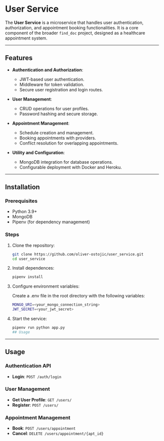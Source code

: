 # User Service

The **User Service** is a microservice that handles user authentication, authorization, and appointment booking functionalities. It is a core component of the broader `find_doc` project, designed as a healthcare appointment system. 

---

## Features

- **Authentication and Authorization**:
  - JWT-based user authentication.
  - Middleware for token validation.
  - Secure user registration and login routes.

- **User Management**:
  - CRUD operations for user profiles.
  - Password hashing and secure storage.

- **Appointment Management**:
  - Schedule creation and management.
  - Booking appointments with providers.
  - Conflict resolution for overlapping appointments.

- **Utility and Configuration**:
  - MongoDB integration for database operations.
  - Configurable deployment with Docker and Heroku.

---

## Installation

### Prerequisites

- Python 3.9+
- MongoDB
- Pipenv (for dependency management)

### Steps

1. Clone the repository:
   ```bash
   git clone https://github.com/oliver-ostojic/user_service.git
   cd user_service

2. Install dependences:
   ```bash
   pipenv install
4. Configure environment variables:

   Create a .env file in the root directory with the following variables:
   ```bash
   MONGO_URI=<your_mongo_connection_string>
   JWT_SECRET=<your_jwt_secret>
6. Start the service:
   ```bash
   pipenv run python app.py
   ## Usage

---

## Usage

### Authentication API

- **Login**: `POST /auth/login`

### User Management

- **Get User Profile**: `GET /users/`
- **Register**: `POST /users/`

### Appointment Management

- **Book**: `POST /users/appointment`
- **Cancel**: `DELETE /users/appointment/{apt_id}`
